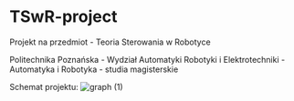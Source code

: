 
# TSwR-project
Projekt na przedmiot - Teoria Sterowania w Robotyce

Politechnika Poznańska - 
Wydział Automatyki Robotyki i Elektrotechniki - 
Automatyka i Robotyka - studia magisterskie

Schemat projektu:
![graph (1)](https://user-images.githubusercontent.com/83288333/116402430-babe6780-a82c-11eb-8ce8-5e6e3b21e00f.png)

